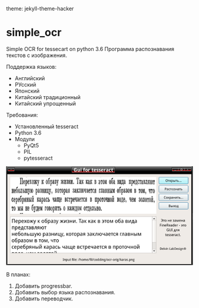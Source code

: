 theme: jekyll-theme-hacker
# simple_ocr
Simple OCR for tessecart on python 3.6
Программа распознавания текстов с изображения.

Поддержка языков:
- Английский
- РУсский
- Японский
- Китайский традиционный
- Китайский упрощенный

Требования:
* Установленный tesseract
* Python 3.6
* Модули
	- PyQt5
	- PIL
	- pytesseract

![Image](https://github.com/delvin-fil/simple_ocr/blob/master/screenshot.png)

В планах:
1. Добавить progressbar.
2. Добавить выбор языка распознавания.
3. Добавить переводчик.
